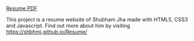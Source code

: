 [Resume PDF](https://drive.google.com/file/d/1uR8745wzHguO7ORSDmcxm7QiqoSZ3J5d/view?usp=sharing)

This project is a resume website of Shubham Jha made with HTML5, CSS3 and Javascript. Find out more about him by visiting https://shbhmj.github.io/Resume/


